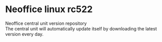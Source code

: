 # Neoffice linux rc522
Neoffice central unit version repository<br>
The central unit will automatically update itself by downloading the latest version every day. 
